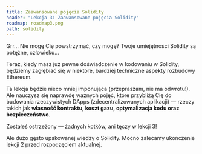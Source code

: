 ```yaml
---
title: Zaawansowane pojęcia Solidity
header: "Lekcja 3: Zaawansowane pojęcia Solidity"
roadmap: roadmap3.png
path: solidity
---
```


Grr... Nie mogę Cię powstrzymać, czy mogę? Twoje umiejętności Solidity są potężne, człowieku...

Teraz, kiedy masz już pewne doświadczenie w kodowaniu w Solidity, będziemy zagłębiać się w niektóre, bardziej techniczne aspekty rozbudowy Ethereum.

Ta lekcja będzie nieco mniej imponująca (przepraszam, nie ma odwrotu!). Ale nauczysz się naprawdę ważnych pojęć, które przybliżą Cię do budowania rzeczywistych DApps (zdecentralizowanych aplikacji) — rzeczy takich jak **własność kontraktu, koszt gazu, optymalizacja kodu oraz bezpieczeństwo**.

Zostałeś ostrzeżony — żadnych kotków, ani tęczy w lekcji 3!

Ale dużo gęsto upakowanej wiedzy o Solidity. Mocno zalecamy ukończenie lekcji 2 przed rozpoczęciem aktualnej.